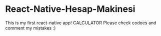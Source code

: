 # React-Native-Hesap-Makinesi
This is my first react-native app!
CALCULATOR
Please check codoes and comment my mistakes :)
